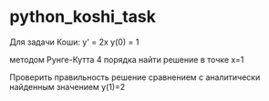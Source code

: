 # python_koshi_task

Для задачи Коши:  y' = 2x
                    y(0) = 1

методом Рунге-Кутта 4 порядка найти решение в точке x=1

Проверить правильность решение сравнением с аналитически найденным значением y(1)=2